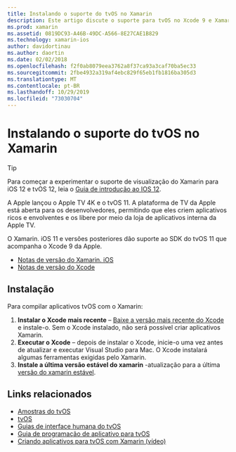 ```yaml
---
title: Instalando o suporte do tvOS no Xamarin
description: Este artigo discute o suporte para tvOS no Xcode 9 e Xamarin. iOS 11 e fornece instruções breves sobre como configurar o desenvolvimento de aplicativos tvOS com o Xamarin.
ms.prod: xamarin
ms.assetid: 0819DC93-A46B-49DC-A566-8E27CAE1B829
ms.technology: xamarin-ios
author: davidortinau
ms.author: daortin
ms.date: 02/02/2018
ms.openlocfilehash: f2f0ab8079eea3762a8f37ca93a3caf70ba5ec33
ms.sourcegitcommit: 2fbe4932a319af4ebc829f65eb1fb1816ba305d3
ms.translationtype: MT
ms.contentlocale: pt-BR
ms.lasthandoff: 10/29/2019
ms.locfileid: "73030704"
---
```

# <a name="installing-tvos-support-in-xamarin"></a>Instalando o suporte do tvOS no Xamarin

> [!TIP]
> Para começar a experimentar o suporte de visualização do Xamarin para iOS 12 e tvOS 12, leia o [Guia de introdução ao IOS 12](~/ios/platform/introduction-to-ios12/get-started.md).

A Apple lançou o Apple TV 4K e o tvOS 11. A plataforma de TV da Apple está aberta para os desenvolvedores, permitindo que eles criem aplicativos ricos e envolventes e os libere por meio da loja de aplicativos interna da Apple TV.

O Xamarin. iOS 11 e versões posteriores dão suporte ao SDK do tvOS 11 que acompanha o Xcode 9 da Apple.

- [Notas de versão do Xamarin. iOS](https://docs.microsoft.com/xamarin/ios/release-notes/)
- [Notas de versão do Xcode](https://developer.apple.com/library/content/releasenotes/DeveloperTools/RN-Xcode/Chapters/Introduction.html#//apple_ref/doc/uid/TP40001051-CH1-SW876)

## <a name="installation"></a>Instalação

Para compilar aplicativos tvOS com o Xamarin:

1. **Instalar o Xcode mais recente** – [Baixe a versão mais recente do Xcode](https://developer.apple.com/xcode/download/) e instale-o. Sem o Xcode instalado, não será possível criar aplicativos Xamarin. 
2. **Executar o Xcode** – depois de instalar o Xcode, inicie-o uma vez antes de atualizar e executar Visual Studio para Mac. O Xcode instalará algumas ferramentas exigidas pelo Xamarin.
3. **Instale a última versão estável do xamarin** -atualização para a última [versão do xamarin estável](https://github.com/xamarin/recipes/tree/master/Recipes/cross-platform/ide/change_updates_channel).

## <a name="related-links"></a>Links relacionados

- [Amostras do tvOS](https://docs.microsoft.com/samples/browse/?products=xamarin&term=Xamarin.iOS+tvOS)
- [tvOS](https://developer.apple.com/tvos/)
- [Guias de interface humana do tvOS](https://developer.apple.com/tvos/human-interface-guidelines/)
- [Guia de programação de aplicativo para tvOS](https://developer.apple.com/library/prerelease/tvos/documentation/General/Conceptual/AppleTV_PG/)
- [Criando aplicativos para tvOS com Xamarin (vídeo)](https://university.xamarin.com/lightninglectures/tvos-with-xamarin)
